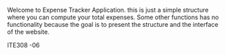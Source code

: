 Welcome to Expense Tracker Application.
this is just a simple structure where you can compute your total expenses. Some other functions has no functionality because the goal is to present the structure and the interface of the website.

ITE308 -06
